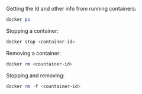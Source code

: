 
Getting the Id and other info from running containers:
```powershell
docker ps
```
Stopping a container:
```powershell
docker stop <container-id>
```
Removing a container:
```powershell
docker rm <countainer-id>
```
Stopping and removing:
```powershell
docker rm -f <countainer-id>
```